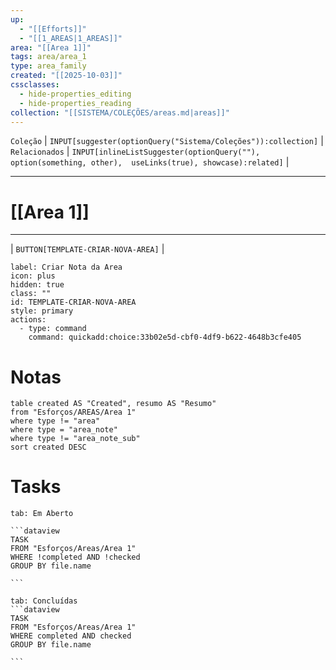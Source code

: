 ```yaml
---
up:
  - "[[Efforts]]"
  - "[[1_AREAS|1_AREAS]]"
area: "[[Area 1]]"
tags: area/area_1
type: area_family
created: "[[2025-10-03]]"
cssclasses:
  - hide-properties_editing
  - hide-properties_reading
collection: "[[SISTEMA/COLEÇÕES/areas.md|areas]]"
---
```

 `Coleção` | `INPUT[suggester(optionQuery("Sistema/Coleções")):collection]`   | `Relacionados` | `INPUT[inlineListSuggester(optionQuery(""), option(something, other),  useLinks(true), showcase):related]`  |

---
# [[Area 1]] 


---

| `BUTTON[TEMPLATE-CRIAR-NOVA-AREA]` |

```meta-bind-button
label: Criar Nota da Area
icon: plus
hidden: true
class: ""
id: TEMPLATE-CRIAR-NOVA-AREA
style: primary
actions:
  - type: command
    command: quickadd:choice:33b02e5d-cbf0-4df9-b622-4648b3cfe405
```

#  Notas

```dataview
table created AS "Created", resumo AS "Resumo"
from "Esforços/AREAS/Area 1"
where type != "area"
where type = "area_note"
where type != "area_note_sub"
sort created DESC
```



# Tasks  
````tabs
tab: Em Aberto

```dataview
TASK
FROM "Esforços/Areas/Area 1"
WHERE !completed AND !checked
GROUP BY file.name

```

tab: Concluídas 
```dataview
TASK
FROM "Esforços/Areas/Area 1"
WHERE completed AND checked
GROUP BY file.name

```


````



